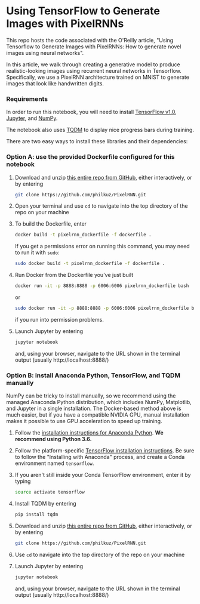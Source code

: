 # Using TensorFlow to Generate Images with PixelRNNs

This repo hosts the code associated with the O'Reilly article, "Using Tensorflow to Generate Images with PixelRNNs: How to generate novel images using neural networks".

In this article, we walk through creating a generative model to produce realistic-looking images using recurrent neural networks in Tensorflow. Specifically, we use a PixelRNN architecture trained on MNIST to generate images that look like handwritten digits.

### Requirements

In order to run this notebook, you will need to install [TensorFlow v1.0](https://www.tensorflow.org/), [Jupyter](http://jupyter.org/), and [NumPy](http://www.numpy.org/).

The notebook also uses [TQDM](https://pypi.python.org/pypi/tqdm) to display nice progress bars during training.

There are two easy ways to install these libraries and their dependencies:

### Option A: use the provided Dockerfile configured for this notebook

1. Download and unzip [this entire repo from GitHub](https://github.com/philkuz/PixelRNN), either interactively, or by entering
    ```bash
    git clone https://github.com/philkuz/PixelRNN.git
    ```

2. Open your terminal and use `cd` to navigate into the top directory of the repo on your machine

3. To build the Dockerfile, enter
    ```bash
    docker build -t pixelrnn_dockerfile -f dockerfile .
    ```
    If you get a permissions error on running this command, you may need to run it with `sudo`:
    ```bash
    sudo docker build -t pixelrnn_dockerfile -f dockerfile .
    ```

4. Run Docker from the Dockerfile you've just built
    ```bash
    docker run -it -p 8888:8888 -p 6006:6006 pixelrnn_dockerfile bash
    ```
    or
    ```bash
    sudo docker run -it -p 8888:8888 -p 6006:6006 pixelrnn_dockerfile bash
    ```
    if you run into permission problems.

5. Launch Jupyter by entering
    ```bash
    jupyter notebook
    ```
    and, using your browser, navigate to the URL shown in the terminal output (usually http://localhost:8888/)

### Option B: install Anaconda Python, TensorFlow, and TQDM manually
NumPy can be tricky to install manually, so we recommend using the managed Anaconda Python distribution, which includes NumPy, Matplotlib, and Jupyter in a single installation. The Docker-based method above is much easier, but if you have a compatible NVIDIA GPU, manual installation makes it possible to use GPU acceleration to speed up training.

1. Follow the [installation instructions for Anaconda Python](https://www.continuum.io/downloads). **We recommend using Python 3.6.**

2. Follow the platform-specific [TensorFlow installation instructions](https://www.tensorflow.org/install/). Be sure to follow the "Installing with Anaconda" process, and create a Conda environment named `tensorflow`.

3. If you aren't still inside your Conda TensorFlow environment, enter it by typing
    ```bash
    source activate tensorflow
    ```

4. Install TQDM by entering
    ```bash
    pip install tqdm
    ```

5. Download and unzip [this entire repo from GitHub](https://github.com/Steven-Hewitt/Entailment-with-Tensorflow), either interactively, or by entering
    ```bash
    git clone https://github.com/philkuz/PixelRNN.git
    ```

6. Use `cd` to navigate into the top directory of the repo on your machine

7. Launch Jupyter by entering
    ```bash
    jupyter notebook
    ```
    and, using your browser, navigate to the URL shown in the terminal output (usually http://localhost:8888/)
